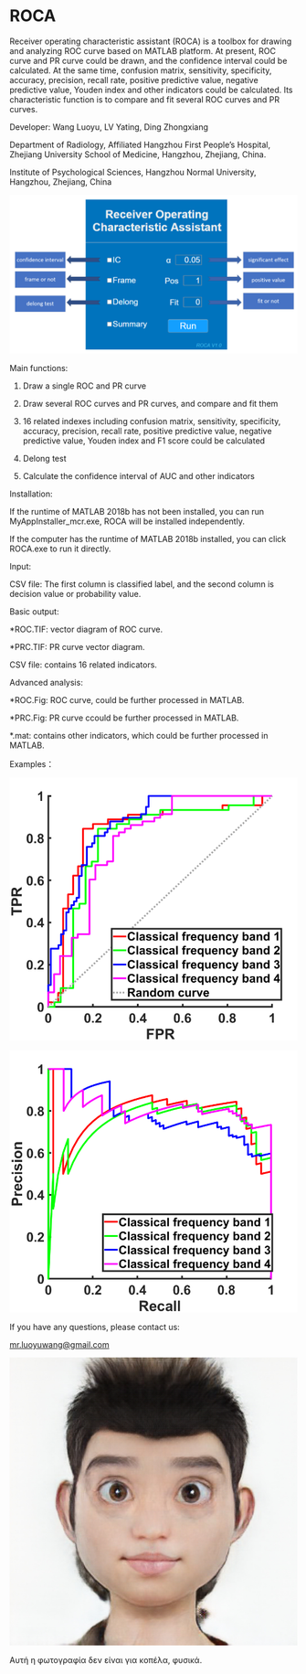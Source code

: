# ROCA


Receiver operating characteristic assistant (ROCA) is a toolbox for drawing and analyzing ROC curve based on MATLAB platform. At present, ROC curve and PR curve could be drawn, and the confidence interval could be calculated. At the same time, confusion matrix, sensitivity, specificity, accuracy, precision, recall rate, positive predictive value, negative predictive value, Youden index and other indicators could be calculated. Its characteristic function is to compare and fit several ROC curves and PR curves.

Developer: Wang Luoyu, LV Yating, Ding Zhongxiang

Department of Radiology, Affiliated Hangzhou First People’s Hospital, Zhejiang University School of Medicine, Hangzhou, Zhejiang, China.

Institute of Psychological Sciences, Hangzhou Normal University, Hangzhou, Zhejiang, China

![image](https://github.com/Luoyu-Wang/ROCA/blob/master/introduction/introduction1.png)
 
Main functions:

1. Draw a single ROC and PR curve

2. Draw several ROC curves and PR curves, and  compare and fit them

3. 16 related indexes including confusion matrix, sensitivity, specificity, accuracy, precision, recall rate, positive predictive value, negative predictive value, Youden index and F1 score could be calculated

4. Delong test

5. Calculate the confidence interval of AUC and other indicators


Installation:

If the runtime of MATLAB 2018b has not  been installed, you can run MyAppInstaller_mcr.exe, ROCA will be installed independently.

If the computer has the runtime of MATLAB 2018b installed, you can click ROCA.exe to run it directly.


Input:

CSV file: The first column is classified label, and the second column is decision value or probability value.


Basic output:

*ROC.TIF: vector diagram of ROC curve.

*PRC.TIF: PR curve vector diagram.

CSV file: contains 16 related indicators.


Advanced analysis:

*ROC.Fig: ROC curve, could be further processed in MATLAB.

*PRC.Fig: PR curve ccould be further processed in MATLAB.

*.mat: contains other indicators, which could be further processed in MATLAB.

Examples：

![image](https://github.com/Luoyu-Wang/ROCA/blob/master/introduction/introduction2.png)

![image](https://github.com/Luoyu-Wang/ROCA/blob/master/introduction/introduction3.png)


If you have any questions, please contact us:

mr.luoyuwang@gmail.com

![image](https://github.com/Luoyu-Wang/ROCA/blob/master/splash.png) 

Αυτή η φωτογραφία δεν είναι για κοπέλα, φυσικά.
